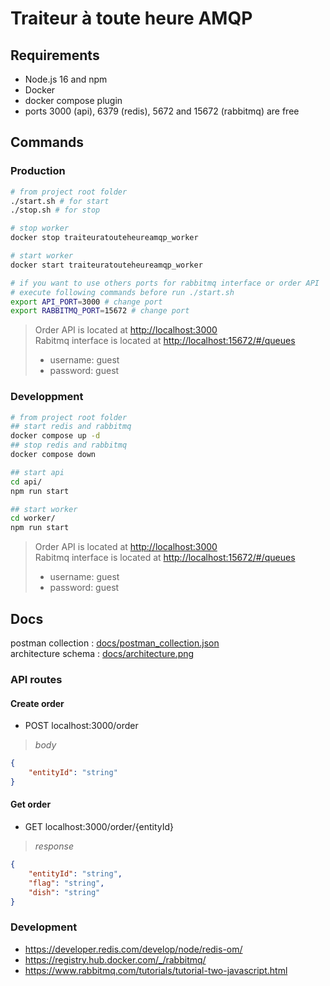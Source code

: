 # Traiteur à toute heure AMQP

## Requirements

- Node.js 16 and npm
- Docker
- docker compose plugin
- ports 3000 (api), 6379 (redis), 5672 and 15672 (rabbitmq) are free

## Commands


### Production

```bash
# from project root folder
./start.sh # for start
./stop.sh # for stop

# stop worker
docker stop traiteuratouteheureamqp_worker

# start worker
docker start traiteuratouteheureamqp_worker

# if you want to use others ports for rabbitmq interface or order API
# execute following commands before run ./start.sh
export API_PORT=3000 # change port
export RABBITMQ_PORT=15672 # change port
```

> Order API is located at <http://localhost:3000>  
> Rabitmq interface is located at <http://localhost:15672/#/queues>
>
>- username: guest
>- password: guest

### Developpment

```bash
# from project root folder
## start redis and rabbitmq
docker compose up -d
## stop redis and rabbitmq
docker compose down

## start api
cd api/
npm run start

## start worker
cd worker/
npm run start
```

> Order API is located at <http://localhost:3000>  
> Rabitmq interface is located at <http://localhost:15672/#/queues>
>
>- username: guest
>- password: guest

## Docs

postman collection : [docs/postman_collection.json](docs/postman_collection.json)  
architecture schema : [docs/architecture.png](docs/architecture.png)  

### API routes

#### Create order

- POST localhost:3000/order   

>*body*   

```json
{
    "entityId": "string"
}
```

#### Get order

- GET localhost:3000/order/{entityId}

>*response*   

```json
{
    "entityId": "string",
    "flag": "string",
    "dish": "string"
}
```


### Development

- <https://developer.redis.com/develop/node/redis-om/>
- <https://registry.hub.docker.com/_/rabbitmq/>
- <https://www.rabbitmq.com/tutorials/tutorial-two-javascript.html>
